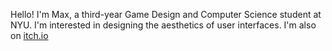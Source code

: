 Hello! I'm Max, a third-year Game Design and Computer Science student at NYU. I'm interested in designing the aesthetics of user interfaces.
I'm also on <a href="itch.io/crowswalk">itch.io</a>

<!---
cvmaxie/cvmaxie is a ✨ special ✨ repository because its `README.md` (this file) appears on your GitHub profile.
You can click the Preview link to take a look at your changes.
--->
